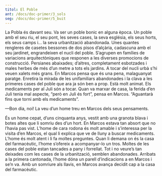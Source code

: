 ```yaml
---
titol: El Poble
ant: /docs/doc-primer/3_sols
seg: /docs/doc-primer/5_buit
---
```

La Pobla és davant seu. Va ser un poble bonic en alguna època. Un poble amb el seu riu, el seu pont, les seves cases, la seva església, els seus horts, els seus camps i... la seva urbanització abandonada. Unes quantes rengleres de casetes bessones de dos pisos d’alçària, cadascuna amb el seu jardinet, engrandeixen el nucli del poble. S’agrupen en famílies de variacions arquitectòniques que responen a les diverses promocions de construcció. Persianes abaixades; d’altres, completament esbotzades i males herbes de més d’un metre a tots els jardins. A tocar del nucli urbà s’hi veuen xalets més grans. En Marcos pensa que és una pena, malaguanyat paratge. Enretira la mirada de les unifamiliars abandonades i la clava a les primeres cases del poble que ara ja són ben a prop. Està molt animat. Els medicaments per al Juli són a tocar. Quan va marxar de casa, la ferida d’en Juli tenia mal aspecte, “però en Juli és fort”, pensa en Marcos. “Aguantarà fins que torni amb els medicaments”. 

—Bon dia, noi! La veu d’un home treu en Marcos dels seus pensaments. 

És un home cepat, d’uns cinquanta anys, vestit amb una granota blava i botes altes que li somriu des d’un hort. En Marcos estava tan absort que no l’havia pas vist. L’home de cara rodona és molt amable i s’interessa per la visita d’en Marcos, el qual li explica que ve de lluny a buscar medicaments. L’home és molt atent i li fa moltes preguntes. Quan li demana on és la casa del farmacèutic, l’home s’ofereix a acompanyar-lo un tros. Moltes de les cases del poble estan tancades a pany i forrellat. Tot i no veure’s tan deixades com les cases de la urbanització, semblen abandonades. Arribats a la primera cantonada, l’home dóna un parell d’indicacions a en Marcos i se’n va. Amb un somriure als llavis, en Marcos avança decidit cap a la casa del farmacèutic.
